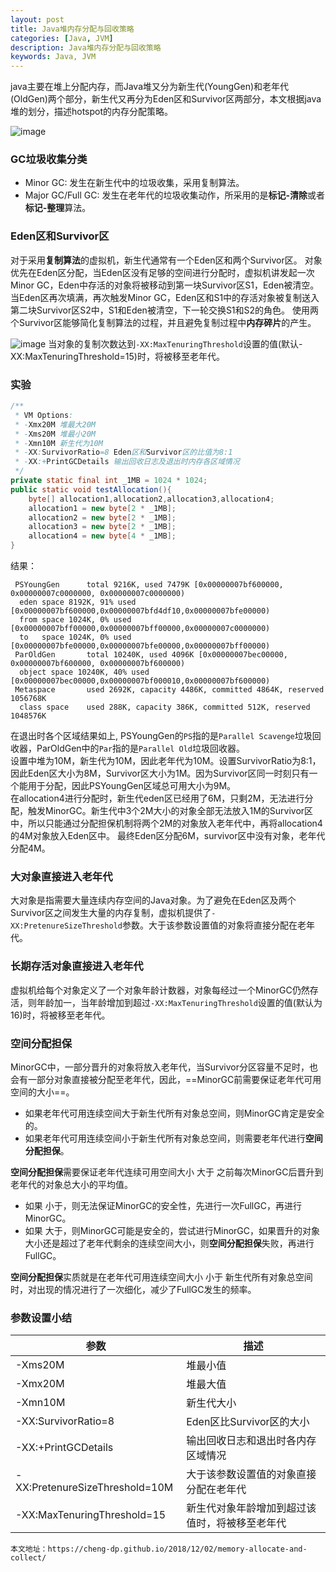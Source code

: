 ```yaml
---
layout: post
title: Java堆内存分配与回收策略
categories: [Java, JVM]
description: Java堆内存分配与回收策略
keywords: Java, JVM
---
```


java主要在堆上分配内存，而Java堆又分为新生代(YoungGen)和老年代(OldGen)两个部分，新生代又再分为Eden区和Survivor区两部分，本文根据java堆的划分，描述hotspot的内存分配策略。

![image](https://pictures-1255802956.cos.ap-chengdu.myqcloud.com/BLOG/memory-jvm.jpg)

### GC垃圾收集分类
- Minor GC: 发生在新生代中的垃圾收集，采用复制算法。
- Major GC/Full GC: 发生在老年代的垃圾收集动作，所采用的是**标记-清除**或者**标记-整理**算法。

### Eden区和Survivor区
对于采用**复制算法**的虚拟机，新生代通常有一个Eden区和两个Survivor区。
对象优先在Eden区分配，当Eden区没有足够的空间进行分配时，虚拟机讲发起一次Minor GC，Eden中存活的对象将被移动到第一块Survivor区S1，Eden被清空。
当Eden区再次填满，再次触发Minor GC，Eden区和S1中的存活对象被复制送入第二块Survivor区S2中，S1和Eden被清空，下一轮交换S1和S2的角色。
使用两个Survivor区能够简化复制算法的过程，并且避免复制过程中**内存碎片**的产生。

![image](https://pictures-1255802956.cos.ap-chengdu.myqcloud.com/BLOG/minor_gc.jpg)
当对象的复制次数达到`-XX:MaxTenuringThreshold`设置的值(默认-XX:MaxTenuringThreshold=15)时，将被移至老年代。

### 实验
```java
/**
 * VM Options:
 * -Xmx20M 堆最大20M
 * -Xms20M 堆最小20M
 * -Xmn10M 新生代为10M
 * -XX:SurvivorRatio=8 Eden区和Survivor区的比值为8:1
 * -XX:+PrintGCDetails 输出回收日志及退出时内存各区域情况
 */
private static final int _1MB = 1024 * 1024;
public static void testAllocation(){
    byte[] allocation1,allocation2,allocation3,allocation4;
    allocation1 = new byte[2 * _1MB];
    allocation2 = new byte[2 * _1MB];
    allocation3 = new byte[2 * _1MB];
    allocation4 = new byte[4 * _1MB];
}
```
结果：
```
 PSYoungGen      total 9216K, used 7479K [0x00000007bf600000, 0x00000007c0000000, 0x00000007c0000000)
  eden space 8192K, 91% used [0x00000007bf600000,0x00000007bfd4df10,0x00000007bfe00000)
  from space 1024K, 0% used [0x00000007bff00000,0x00000007bff00000,0x00000007c0000000)
  to   space 1024K, 0% used [0x00000007bfe00000,0x00000007bfe00000,0x00000007bff00000)
 ParOldGen       total 10240K, used 4096K [0x00000007bec00000, 0x00000007bf600000, 0x00000007bf600000)
  object space 10240K, 40% used [0x00000007bec00000,0x00000007bf000010,0x00000007bf600000)
 Metaspace       used 2692K, capacity 4486K, committed 4864K, reserved 1056768K
  class space    used 288K, capacity 386K, committed 512K, reserved 1048576K
```
在退出时各个区域结果如上, PSYoungGen的`PS`指的是`Parallel Scavenge`垃圾回收器，ParOldGen中的`Par`指的是`Parallel Old`垃圾回收器。  
设置中堆为10M，新生代为10M，因此老年代为10M。设置SurvivorRatio为8:1，因此Eden区大小为8M，Survivor区大小为1M。因为Survivor区同一时刻只有一个能用于分配，因此PSYoungGen区域总可用大小为9M。  
在allocation4进行分配时，新生代eden区已经用了6M，只剩2M，无法进行分配，触发MinorGC。新生代中3个2M大小的对象全部无法放入1M的Survivor区中，所以只能通过分配担保机制将两个2M的对象放入老年代中，再将allocation4的4M对象放入Eden区中。
最终Eden区分配6M，survivor区中没有对象，老年代分配4M。

### 大对象直接进入老年代
大对象是指需要大量连续内存空间的Java对象。为了避免在Eden区及两个Survivor区之间发生大量的内存复制，虚拟机提供了`-XX:PretenureSizeThreshold`参数。大于该参数设置值的对象将直接分配在老年代。

### 长期存活对象直接进入老年代
虚拟机给每个对象定义了一个对象年龄计数器，对象每经过一个MinorGC仍然存活，则年龄加一，当年龄增加到超过`-XX:MaxTenuringThreshold`设置的值(默认为16)时，将被移至老年代。

### 空间分配担保

MinorGC中，一部分晋升的对象将放入老年代，当Survivor分区容量不足时，也会有一部分对象直接被分配至老年代，因此，==MinorGC前需要保证老年代可用空间的大小==。

- 如果老年代可用连续空间大于新生代所有对象总空间，则MinorGC肯定是安全的。
- 如果老年代可用连续空间小于新生代所有对象总空间，则需要老年代进行**空间分配担保**。

**空间分配担保**需要保证老年代连续可用空间大小 大于 之前每次MinorGC后晋升到老年代的对象总大小的平均值。

- 如果 小于，则无法保证MinorGC的安全性，先进行一次FullGC，再进行MinorGC。
- 如果 大于，则MinorGC可能是安全的，尝试进行MinorGC，如果晋升的对象大小还是超过了老年代剩余的连续空间大小，则**空间分配担保**失败，再进行FullGC。

**空间分配担保**实质就是在老年代可用连续空间大小 小于 新生代所有对象总空间时，对出现的情况进行了一次细化，减少了FullGC发生的频率。


### 参数设置小结

参数 | 描述
--- | ---
-Xms20M | 堆最小值
-Xmx20M | 堆最大值
-Xmn10M | 新生代大小
-XX:SurvivorRatio=8 | Eden区比Survivor区的大小
-XX:+PrintGCDetails | 输出回收日志和退出时各内存区域情况
-XX:PretenureSizeThreshold=10M | 大于该参数设置值的对象直接分配在老年代
-XX:MaxTenuringThreshold=15 | 新生代对象年龄增加到超过该值时，将被移至老年代

 
```
本文地址：https://cheng-dp.github.io/2018/12/02/memory-allocate-and-collect/
```
 
